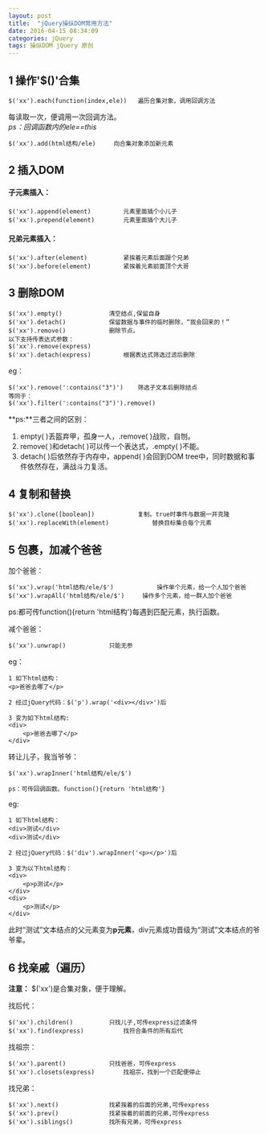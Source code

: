 ```yaml
---
layout: post
title:  "jQuery操纵DOM常用方法"
date: 2016-04-15 08:34:09
categories: jQuery
tags: 操纵DOM jQuery 原创
---
```

## 1 操作'$()'合集 ##

	$('xx').each(function(index,ele))	遍历合集对象，调用回调方法

每读取一次，便调用一次回调方法。<br>
*ps：回调函数内的ele==this*

	$('xx').add(html结构/ele)		向合集对象添加新元素	

## 2 插入DOM ##
#### 子元素插入： ####

	$('xx').append(element)			元素里面插个小儿子
	$('xx').prepend(element)		元素里面插个大儿子

#### 兄弟元素插入： ####

	$('xx').after(element)			紧挨着元素后面跟个兄弟
	$('xx').before(element)			紧挨着元素前面顶个大哥

## 3 删除DOM ##
	$('xx').empty()				清空结点,保留自身
	$('xx').detach()			保留数据与事件的临时删除，“我会回来的！”
	$('xx').remove()			删除节点。
	以下支持传表达式参数：
	$('xx').remove(express)
	$('xx').detach(express)			根据表达式筛选过滤后删除

eg：

	$('xx').remove(':contains("3")')	筛选子文本后删除结点
	等同于：
	$('xx').filter(':contains("3")').remove()

**ps:**三者之间的区别：<br/>

1. empty( )丢盔弃甲，孤身一人，.remove( )战败，自刎。<br/>
2. remove( )和detach( )可以传一个表达式，.empty( )不能。
3. detach( )后依然存于内存中，append( )会回到DOM tree中，同时数据和事件依然存在，满战斗力复活。

## 4 复制和替换 ##

	$('xx').clone([boolean])			复制。true时事件与数据一并克隆
	$('xx').replaceWith(element)			替换目标集合每个元素

## 5 包裹，加减个爸爸 ##
加个爸爸：

	$('xx').wrap('html结构/ele/$')			操作单个元素，给一个人加个爸爸
	$('xx').wrapAll('html结构/ele/$')		操作多个元素，给一群人加个爸爸

ps:都可传function(){return 'html结构'}每遇到匹配元素，执行函数。


减个爸爸：

	$('xx').unwrap()			只能无参

eg：

	1 如下html结构：
	<p>爸爸去哪了</p>

	2 经过jQuery代码：$('p').wrap('<div></div>')后

	3 变为如下html结构:
	<div>
		<p>爸爸去哪了</p>
	</div>

转让儿子，我当爷爷：

	$('xx').wrapInner('html结构/ele/$')
	
	ps：可传回调函数。function(){return 'html结构'}

eg:

	1 如下html结构：
	<div>测试</div>
	<div>测试</div>

	2 经过jQuery代码：$('div').wrapInner('<p></p>')后

	3 变为以下html结构：
	<div>
		<p>p测试</p>
	</div>
	<div>
		<p>测试</p>
	</div>

此时“测试”文本结点的父元素变为**p元素**，div元素成功晋级为“测试”文本结点的爷爷辈。

## 6 找亲戚（遍历） ##
**注意：** $('xx')是合集对象，便于理解。<br>

找后代：

	$('xx').children()			只找儿子,可传express过滤条件
	$('xx').find(express)			找符合条件的所有后代

找祖宗：

	$('xx').parent()			只找爸爸，可传express
	$('xx').closets(express)		找祖宗，找到一个匹配便停止

找兄弟：

	$('xx').next()				找紧挨着的后面的兄弟,可传express
	$('xx').prev()				找紧挨着的前面的兄弟,可传express
	$('xx').siblings()			找所有兄弟，可传express
